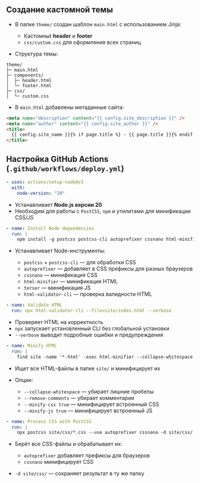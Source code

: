 ## Создание кастомной темы

- В папке `theme/` создан шаблон `main.html` с использованием Jinja:

  - Кастомныt **header** и **footer**
  - `css/custom.css` для оформления всех страниц

- Структура темы:

```
theme/
├─ main.html
├─ components/
│  ├─ header.html
│  └─ footer.html
├─ css/
│  └─ custom.css
```

- В `main.html` добавлены метаданные сайта:

```html
<meta name="description" content="{{ config.site_description }}" />
<meta name="author" content="{{ config.site_author }}" />
<title>
  {{ config.site_name }}{% if page.title %} - {{ page.title }}{% endif %}
</title>
```

## Настройка GitHub Actions (`.github/workflows/deploy.yml`)

```yaml
- uses: actions/setup-node@v3
  with:
    node-version: "20"
```

- Устанавливает **Node.js версии 20**
- Необходим для работы с `PostCSS`, `npm` и утилитами для минификации CSS/JS

```yaml
- name: Install Node dependencies
  run: |
    npm install -g postcss postcss-cli autoprefixer cssnano html-minifier terser html-validator-cli
```

- Устанавливает Node-инструменты:

  - `postcss` + `postcss-cli` — для обработки CSS
  - `autoprefixer` — добавляет в CSS префиксы для разных браузеров
  - `cssnano` — минификация CSS
  - `html-minifier` — минификация HTML
  - `terser` — минификация JS
  - `html-validator-cli` — проверка валидности HTML

```yaml
- name: Validate HTML
  run: npx html-validator-cli --file=site/index.html --verbose
```

- Проверяет HTML на корректность
- `npx` запускает установленный CLI без глобальной установки
- `--verbose` выводит подробные ошибки и предупреждения

```yaml
- name: Minify HTML
  run: |
    find site -name '*.html' -exec html-minifier --collapse-whitespace --remove-comments --minify-css true --minify-js true -o {} {} \;
```

- Ищет все HTML-файлы в папке `site/` и минифицирует их
- Опции:

  - `--collapse-whitespace` — убирает лишние пробелы
  - `--remove-comments` — убирает комментарии
  - `--minify-css true` — минифицирует встроенный CSS
  - `--minify-js true` — минифицирует встроенный JS

```yaml
- name: Process CSS with PostCSS
  run: |
    npx postcss site/css/*.css --use autoprefixer cssnano -d site/css/
```

- Берёт все CSS-файлы и обрабатывает их:

  - `autoprefixer` добавляет префиксы для браузеров
  - `cssnano` минифицирует CSS

- `-d site/css/` — сохраняет результат в ту же папку

